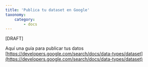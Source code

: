 ```yaml
---
title: 'Publica tu dataset en Google'
taxonomy:
    category:
        - docs
---
```


[DRAFT]

Aquí una guía para publicar tus datos
[https://developers.google.com/search/docs/data-types/dataset](https://developers.google.com/search/docs/data-types/dataset)